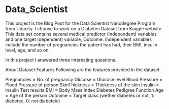 # Data_Scientist
This project is the Blog Post for the Data Scientist Nanodegree Program from Udacity.
I choose to work on a Diabetes Dataset from Kaggle website. This data set contains several medical predictor (independent) variables
and one target (dependent) variable, Outcome. Independent variables include the number of pregnancies the patient has had, their BMI, insulin level, age, and so on.

In this project I answered three interesting questions..


About Dataset Features
Following are the features provided in the dataset.

Pregnancies = No. of pregnancy
Glucose = Glucose level
Blood Pressure = Plood Pressure of person
SkinThickness = Thickness of the skin
Insulin = Insulin Test results
BMI = Body Mass Index
Diabetes Pedigree Function
Age = Age of the person
Outcome = Target class (wether diabetes or not, 1: diabetec, 0: not diabeteic)

